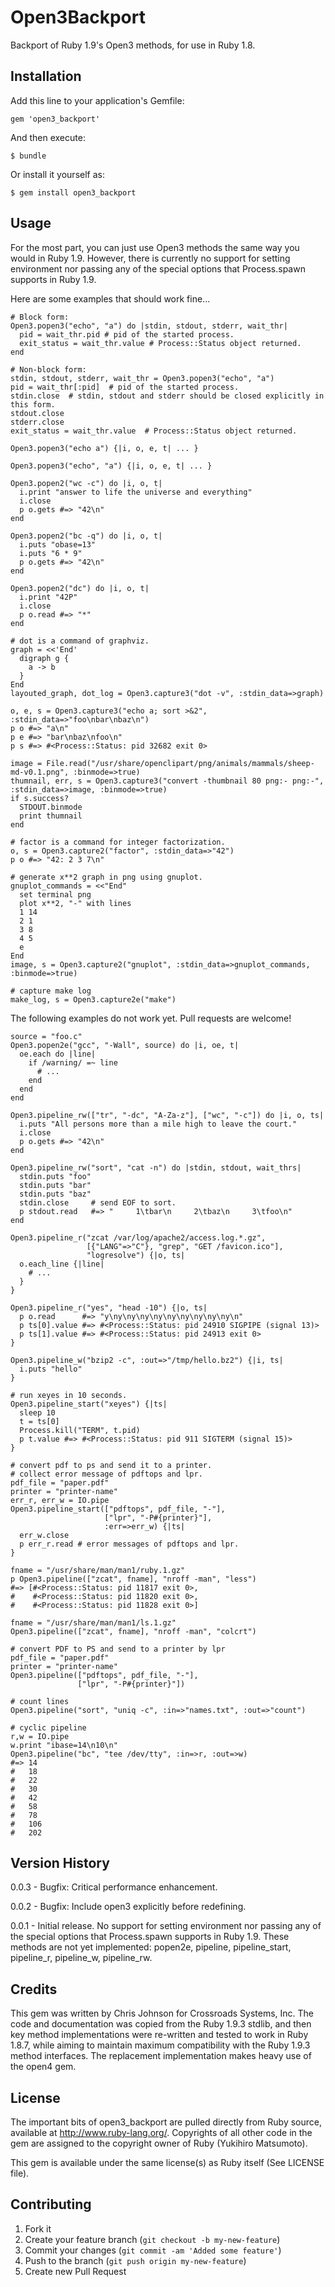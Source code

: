# Open3Backport

Backport of Ruby 1.9's Open3 methods, for use in Ruby 1.8.

## Installation

Add this line to your application's Gemfile:

    gem 'open3_backport'

And then execute:

    $ bundle

Or install it yourself as:

    $ gem install open3_backport

## Usage

For the most part, you can just use Open3 methods the same way you would in
Ruby 1.9. However, there is currently no support for setting environment nor
passing any of the special options that Process.spawn supports in Ruby 1.9.

Here are some examples that should work fine...

    # Block form:
    Open3.popen3("echo", "a") do |stdin, stdout, stderr, wait_thr|
      pid = wait_thr.pid # pid of the started process.
      exit_status = wait_thr.value # Process::Status object returned.
    end

    # Non-block form:
    stdin, stdout, stderr, wait_thr = Open3.popen3("echo", "a")
    pid = wait_thr[:pid]  # pid of the started process.
    stdin.close  # stdin, stdout and stderr should be closed explicitly in this form.
    stdout.close
    stderr.close
    exit_status = wait_thr.value  # Process::Status object returned.

    Open3.popen3("echo a") {|i, o, e, t| ... }

    Open3.popen3("echo", "a") {|i, o, e, t| ... }

    Open3.popen2("wc -c") do |i, o, t|
      i.print "answer to life the universe and everything"
      i.close
      p o.gets #=> "42\n"
    end

    Open3.popen2("bc -q") do |i, o, t|
      i.puts "obase=13"
      i.puts "6 * 9"
      p o.gets #=> "42\n"
    end

    Open3.popen2("dc") do |i, o, t|
      i.print "42P"
      i.close
      p o.read #=> "*"
    end

    # dot is a command of graphviz.
    graph = <<'End'
      digraph g {
      	a -> b
      }
    End
    layouted_graph, dot_log = Open3.capture3("dot -v", :stdin_data=>graph)

    o, e, s = Open3.capture3("echo a; sort >&2", :stdin_data=>"foo\nbar\nbaz\n")
    p o #=> "a\n"
    p e #=> "bar\nbaz\nfoo\n"
    p s #=> #<Process::Status: pid 32682 exit 0>

    image = File.read("/usr/share/openclipart/png/animals/mammals/sheep-md-v0.1.png", :binmode=>true)
    thumnail, err, s = Open3.capture3("convert -thumbnail 80 png:- png:-", :stdin_data=>image, :binmode=>true)
    if s.success?
      STDOUT.binmode
      print thumnail
    end

    # factor is a command for integer factorization.
    o, s = Open3.capture2("factor", :stdin_data=>"42")
    p o #=> "42: 2 3 7\n"

    # generate x**2 graph in png using gnuplot.
    gnuplot_commands = <<"End"
      set terminal png
      plot x**2, "-" with lines
      1 14
      2 1
      3 8
      4 5
      e
    End
    image, s = Open3.capture2("gnuplot", :stdin_data=>gnuplot_commands, :binmode=>true)

    # capture make log
    make_log, s = Open3.capture2e("make")


The following examples do not work yet. Pull requests are welcome!

    source = "foo.c"
    Open3.popen2e("gcc", "-Wall", source) do |i, oe, t|
      oe.each do |line|
        if /warning/ =~ line
          # ...
        end
      end
    end

    Open3.pipeline_rw(["tr", "-dc", "A-Za-z"], ["wc", "-c"]) do |i, o, ts|
      i.puts "All persons more than a mile high to leave the court."
      i.close
      p o.gets #=> "42\n"
    end

    Open3.pipeline_rw("sort", "cat -n") do |stdin, stdout, wait_thrs|
      stdin.puts "foo"
      stdin.puts "bar"
      stdin.puts "baz"
      stdin.close     # send EOF to sort.
      p stdout.read   #=> "     1\tbar\n     2\tbaz\n     3\tfoo\n"
    end

    Open3.pipeline_r("zcat /var/log/apache2/access.log.*.gz",
                     [{"LANG"=>"C"}, "grep", "GET /favicon.ico"],
                     "logresolve") {|o, ts|
      o.each_line {|line|
        # ...
      }
    }

    Open3.pipeline_r("yes", "head -10") {|o, ts|
      p o.read      #=> "y\ny\ny\ny\ny\ny\ny\ny\ny\ny\n"
      p ts[0].value #=> #<Process::Status: pid 24910 SIGPIPE (signal 13)>
      p ts[1].value #=> #<Process::Status: pid 24913 exit 0>
    }

    Open3.pipeline_w("bzip2 -c", :out=>"/tmp/hello.bz2") {|i, ts|
      i.puts "hello"
    }

    # run xeyes in 10 seconds.
    Open3.pipeline_start("xeyes") {|ts|
      sleep 10
      t = ts[0]
      Process.kill("TERM", t.pid)
      p t.value #=> #<Process::Status: pid 911 SIGTERM (signal 15)>
    }

    # convert pdf to ps and send it to a printer.
    # collect error message of pdftops and lpr.
    pdf_file = "paper.pdf"
    printer = "printer-name"
    err_r, err_w = IO.pipe
    Open3.pipeline_start(["pdftops", pdf_file, "-"],
                         ["lpr", "-P#{printer}"],
                         :err=>err_w) {|ts|
      err_w.close
      p err_r.read # error messages of pdftops and lpr.
    }

    fname = "/usr/share/man/man1/ruby.1.gz"
    p Open3.pipeline(["zcat", fname], "nroff -man", "less")
    #=> [#<Process::Status: pid 11817 exit 0>,
    #    #<Process::Status: pid 11820 exit 0>,
    #    #<Process::Status: pid 11828 exit 0>]

    fname = "/usr/share/man/man1/ls.1.gz"
    Open3.pipeline(["zcat", fname], "nroff -man", "colcrt")

    # convert PDF to PS and send to a printer by lpr
    pdf_file = "paper.pdf"
    printer = "printer-name"
    Open3.pipeline(["pdftops", pdf_file, "-"],
                   ["lpr", "-P#{printer}"])

    # count lines
    Open3.pipeline("sort", "uniq -c", :in=>"names.txt", :out=>"count")

    # cyclic pipeline
    r,w = IO.pipe
    w.print "ibase=14\n10\n"
    Open3.pipeline("bc", "tee /dev/tty", :in=>r, :out=>w)
    #=> 14
    #   18
    #   22
    #   30
    #   42
    #   58
    #   78
    #   106
    #   202

## Version History

0.0.3 - Bugfix: Critical performance enhancement.

0.0.2 - Bugfix: Include open3 explicitly before redefining.

0.0.1 - Initial release. No support for setting environment nor
passing any of the special options that Process.spawn supports in Ruby 1.9.
These methods are not yet implemented: popen2e, pipeline, pipeline_start,
pipeline_r, pipeline_w, pipeline_rw.

## Credits

This gem was written by Chris Johnson for Crossroads Systems, Inc.  The code
and documentation was copied from the Ruby 1.9.3 stdlib, and then key method
implementations were re-written and tested to work in Ruby 1.8.7, while aiming
to maintain maximum compatibility with the Ruby 1.9.3 method interfaces. The
replacement implementation makes heavy use of the open4 gem.

## License

The important bits of open3_backport are pulled directly from Ruby source,
available at http://www.ruby-lang.org/. Copyrights of all other code in
the gem are assigned to the copyright owner of Ruby (Yukihiro Matsumoto).

This gem is available under the same license(s) as Ruby itself (See LICENSE
file).

## Contributing

1. Fork it
2. Create your feature branch (`git checkout -b my-new-feature`)
3. Commit your changes (`git commit -am 'Added some feature'`)
4. Push to the branch (`git push origin my-new-feature`)
5. Create new Pull Request
